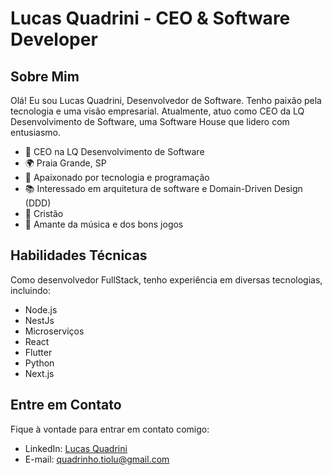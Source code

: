 # Lucas Quadrini - CEO & Software Developer

## Sobre Mim

Olá! Eu sou Lucas Quadrini, Desenvolvedor de Software. Tenho paixão pela tecnologia e uma visão empresarial. Atualmente, atuo como CEO da LQ Desenvolvimento de Software, uma Software House que lidero com entusiasmo.

- 💼 CEO na LQ Desenvolvimento de Software
- 🌍 Praia Grande, SP
- 🚀 Apaixonado por tecnologia e programação
- 📚 Interessado em arquitetura de software e Domain-Driven Design (DDD)
- 🙏 Cristão
- 🎵 Amante da música e dos bons jogos

## Habilidades Técnicas

Como desenvolvedor FullStack, tenho experiência em diversas tecnologias, incluindo:

- Node.js
- NestJs
- Microserviços
- React
- Flutter
- Python
- Next.js
<!--
## Projetos Destacados

Aqui estão alguns dos projetos nos quais tenho trabalhado recentemente:

- [Projeto 1](link para o projeto 1): Descrição breve do projeto 1.
- [Projeto 2](link para o projeto 2): Descrição breve do projeto 2.
- [Projeto 3](link para o projeto 3): Descrição breve do projeto 3.
-->
## Entre em Contato

Fique à vontade para entrar em contato comigo:

- LinkedIn: [Lucas Quadrini](https://www.linkedin.com/in/lucas-quadrini-949b381a7/)
- E-mail: quadrinho.tiolu@gmail.com
